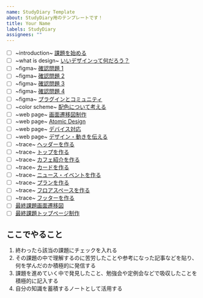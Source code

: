 ```yaml
---
name: StudyDiary Template
about: StudyDiary用のテンプレートです！
title: Your Name
labels: StudyDiary
assignees: ""
---
```


- [ ] ~introduction~ [課題を始める](https://design-basic.netlify.app/introduction/)
- [ ] ~what is design~ [いいデザインって何だろう？](https://design-basic.netlify.app/what-is-design/)
- [ ] ~figma~ [確認問題 1](https://design-basic.netlify.app/figma/section1-5/)
- [ ] ~figma~ [確認問題 2](https://design-basic.netlify.app/figma/section2-8/)
- [ ] ~figma~ [確認問題 3](https://design-basic.netlify.app/figma/section3-12/)
- [ ] ~figma~ [確認問題 4](https://design-basic.netlify.app/figma/section4-2/)
- [ ] ~figma~ [プラグインとコミュニティ](https://design-basic.netlify.app/figma/section5/)
- [ ] ~color scheme~ [配色について考える](https://design-basic.netlify.app/color-scheme/)
- [ ] ~web page~ [画面遷移図制作](https://design-basic.netlify.app/web/section1/)
- [ ] ~web page~ [Atomic Design](https://design-basic.netlify.app/web/section2-1/)
- [ ] ~web page~ [デバイス対応](https://design-basic.netlify.app/web/section2-2/)
- [ ] ~web page~ [デザイン・動きを伝える](https://design-basic.netlify.app/web/section2-3/)
- [ ] ~trace~ [ヘッダーを作る](https://design-basic.netlify.app/trace/section3/)
- [ ] ~trace~ [トップを作る](https://design-basic.netlify.app/trace/section4/)
- [ ] ~trace~ [カフェ紹介を作る](https://design-basic.netlify.app/trace/section5/)
- [ ] ~trace~ [カードを作る](https://design-basic.netlify.app/trace/section6/)
- [ ] ~trace~ [ニュース・イベントを作る](https://design-basic.netlify.app/trace/section7/)
- [ ] ~trace~ [プランを作る](https://design-basic.netlify.app/trace/section8/)
- [ ] ~trace~ [フロアスペースを作る](https://design-basic.netlify.app/trace/section9/)
- [ ] ~trace~ [フッターを作る](https://design-basic.netlify.app/trace/section10/)
- [ ] [最終課題画面遷移図](https://design-basic.netlify.app/final/chart/)
- [ ] [最終課題トップページ制作](https://design-basic.netlify.app/final/top/)

## ここでやること

1. 終わったら該当の課題にチェックを入れる
2. その課題の中で理解するのに苦労したことや参考になった記事などを貼り、何を学んだのか積極的に発信する
3. 課題を進めていく中で発見したこと、勉強会や定例会などで吸収したことを積極的に記入する
4. 自分の知識を蓄積するノートとして活用する
